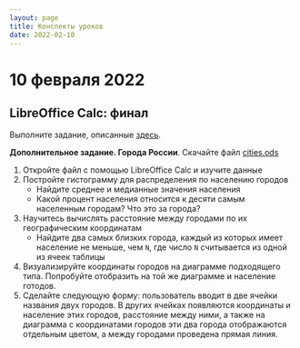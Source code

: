 ```yaml
---
layout: page
title: Конспекты уроков
date: 2022-02-10
---
```


# 10 февраля 2022

## LibreOffice Calc: финал

Выполните задание, описанные [здесь](https://wiki.nsunc.com/ooo/calc/final).


**Дополнительное задание. Города России**. Скачайте файл [cities.ods](cities.ods)

1. Откройте файл с помощью LibreOffice Calc и изучите данные
2. Постройте гистограмму для распределения по населению городов
   * Найдите среднее и медианные значения населения
   * Какой процент населения относится к десяти самым населенным городам? Что это за города?
3. Научитесь вычислять расстояние между городами по их географическим координатам
   * Найдите два самых близких города, каждый из которых имеет население не меньше, чем `N`, где число `N` считывается из одной из ячеек таблицы
4. Визуализируйте координаты городов на диаграмме подходящего типа. Попробуйте отобразить на той же диаграмме и население готодов.
5. Сделайте следующую форму: пользователь вводит в две ячейки названия двух городов. В других ячейках появляются координаты и население этих городов, расстояние между ними, а также на диаграмма с координатами городов эти два города отображаются отдельным цветом, а между городами проведена прямая линия.
